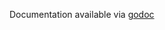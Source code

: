 Documentation available via [godoc](https://godoc.org/github.com/Cloverhound/beeline-go/wrappers/hnysqlx)
